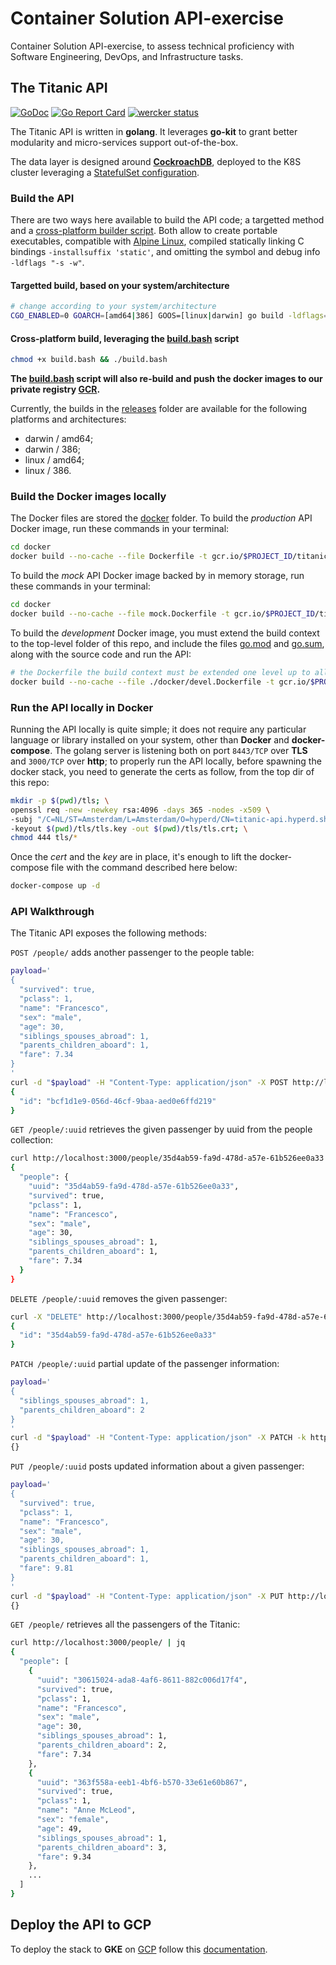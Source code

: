 # Container Solution API-exercise

Container Solution API-exercise, to assess technical proficiency with Software Engineering, DevOps, and Infrastructure tasks.

## The Titanic API

[![GoDoc](https://godoc.org/gitlab.com/hyperd/titanic?status.svg)](https://godoc.org/gitlab.com/hyperd/titanic)
[![Go Report Card](https://goreportcard.com/badge/gitlab.com/hyperd/titanic)](https://goreportcard.com/report/gitlab.com/hyperd/titanic)
[![wercker status](https://app.wercker.com/status/4bf9af6e8c03d46082ba0d40c192e5b6/s/master "wercker status")](https://app.wercker.com/project/byKey/4bf9af6e8c03d46082ba0d40c192e5b6)

The Titanic API is written in **golang**. It leverages **go-kit** to grant better modularity and micro-services support out-of-the-box.

The data layer is designed around [**CockroachDB**](https://www.cockroachlabs.com), deployed to the K8S cluster leveraging a [StatefulSet configuration](./deploy/k8s/cockroachdb/cockroachdb-statefulset-secure.yaml).

### Build the API

There are two ways here available to build the API code; a targetted method and a [cross-platform builder script](./build.bash). Both allow to create portable executables, compatible with [Alpine Linux](https://www.alpinelinux.org/), compiled statically linking C bindings `-installsuffix 'static'`, and omitting the symbol and debug info `-ldflags "-s -w"`.

#### Targetted build, based on your system/architecture

```bash
# change according to your system/architecture
CGO_ENABLED=0 GOARCH=[amd64|386] GOOS=[linux|darwin] go build -ldflags="-w -s" -a -installsuffix 'static' -o titanic cmd/titanic/main.go
```

#### Cross-platform build, leveraging the [build.bash](./build.bash) script

```bash
chmod +x build.bash && ./build.bash
```

**The [build.bash](./build.bash) script will also re-build and push the docker images to our private registry [GCR](https://cloud.google.com/container-registry/).**

Currently, the builds in the [releases](./releases/) folder are available for the following platforms and architectures:

- darwin / amd64;
- darwin / 386;
- linux / amd64;
- linux / 386.

### Build the Docker images locally

The Docker files are stored the [docker](./docker/) folder.
To build the *production* API Docker image, run these commands in your terminal:

```bash
cd docker
docker build --no-cache --file Dockerfile -t gcr.io/$PROJECT_ID/titanic-api:latest .
```

To build the *mock* API Docker image backed by in memory storage, run these commands in your terminal:

```bash
cd docker
docker build --no-cache --file mock.Dockerfile -t gcr.io/$PROJECT_ID/titanic-api:mock .
```

To build the *development* Docker image, you must extend the build context to the top-level folder of this repo, and include the files [go.mod](./go.mod) and [go.sum](./go.sum), along with the source code and run the API:

```bash
# the Dockerfile the build context must be extended one level up to allow the proper files inclusions
docker build --no-cache --file ./docker/devel.Dockerfile -t gcr.io/$PROJECT_ID/titanic-api:devel .
```

### Run the API locally in Docker

Running the API locally is quite simple; it does not require any particular language or library installed on your system, other than **Docker** and **docker-compose**.
The golang server is listening both on port `8443/TCP` over **TLS** and `3000/TCP` over **http**; to properly run the API locally, before spawning the docker stack, you need to generate the certs as follow, from the top dir of this repo:

```bash
mkdir -p $(pwd)/tls; \
openssl req -new -newkey rsa:4096 -days 365 -nodes -x509 \
-subj "/C=NL/ST=Amsterdam/L=Amsterdam/O=hyperd/CN=titanic-api.hyperd.sh" \
-keyout $(pwd)/tls/tls.key -out $(pwd)/tls/tls.crt; \
chmod 444 tls/*
```

Once the _cert_ and the _key_ are in place, it's enough to lift the docker-compose file with the command described here below:

```bash
docker-compose up -d
```

### API Walkthrough

The Titanic API exposes the following methods:

`POST /people/` adds another passenger to the people table:

```bash
payload='
{
  "survived": true,
  "pclass": 1,
  "name": "Francesco",
  "sex": "male",
  "age": 30,
  "siblings_spouses_abroad": 1,
  "parents_children_aboard": 1,
  "fare": 7.34
}
'
curl -d "$payload" -H "Content-Type: application/json" -X POST http://localhost:3000/people/ | jq
{
  "id": "bcf1d1e9-056d-46cf-9baa-aed0e6ffd219"
}
```

`GET /people/:uuid` retrieves the given passenger by uuid from the people collection:

```bash
curl http://localhost:3000/people/35d4ab59-fa9d-478d-a57e-61b526ee0a33 | jq
{
  "people": {
    "uuid": "35d4ab59-fa9d-478d-a57e-61b526ee0a33",
    "survived": true,
    "pclass": 1,
    "name": "Francesco",
    "sex": "male",
    "age": 30,
    "siblings_spouses_abroad": 1,
    "parents_children_aboard": 1,
    "fare": 7.34
  }
}
```

`DELETE /people/:uuid` removes the given passenger:

```bash
curl -X "DELETE" http://localhost:3000/people/35d4ab59-fa9d-478d-a57e-61b526ee0a33
{
  "id": "35d4ab59-fa9d-478d-a57e-61b526ee0a33"
}
```

`PATCH /people/:uuid` partial update of the passenger information:

```bash
payload='
{
  "siblings_spouses_abroad": 1,
  "parents_children_aboard": 2
}
'
curl -d "$payload" -H "Content-Type: application/json" -X PATCH -k http://localhost/people/35d4ab59-fa9d-478d-a57e-61b526ee0a33
{}
```

`PUT /people/:uuid` posts updated information about a given passenger:

```bash
payload='
{
  "survived": true,
  "pclass": 1,
  "name": "Francesco",
  "sex": "male",
  "age": 30,
  "siblings_spouses_abroad": 1,
  "parents_children_aboard": 1,
  "fare": 9.81
}
'
curl -d "$payload" -H "Content-Type: application/json" -X PUT http://localhost:3000/people/35d4ab59-fa9d-478d-a57e-61b526ee0a33
{}
```

`GET /people/` retrieves all the passengers of the Titanic:

```bash
curl http://localhost:3000/people/ | jq
{
  "people": [
    {
      "uuid": "30615024-ada8-4af6-8611-882c006d17f4",
      "survived": true,
      "pclass": 1,
      "name": "Francesco",
      "sex": "male",
      "age": 30,
      "siblings_spouses_abroad": 1,
      "parents_children_aboard": 2,
      "fare": 7.34
    },
    {
      "uuid": "363f558a-eeb1-4bf6-b570-33e61e60b867",
      "survived": true,
      "pclass": 1,
      "name": "Anne McLeod",
      "sex": "female",
      "age": 49,
      "siblings_spouses_abroad": 1,
      "parents_children_aboard": 3,
      "fare": 9.34
    },
    ...
  ]
}
```

## Deploy the API to GCP

To deploy the stack to **GKE** on [GCP](https://cloud.google.com) follow this [documentation](./deploy/README.md).
